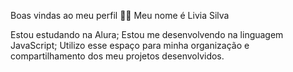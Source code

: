 Boas vindas ao meu perfil 💙💙
Meu nome é Livia Silva

Estou estudando na Alura;
Estou me desenvolvendo na linguagem JavaScript;
Utilizo esse espaço para minha organização e compartilhamento dos meu projetos desenvolvidos.
